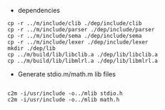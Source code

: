 * dependencies
```
cp -r ../m/include/clib ./dep/include/clib
cp -r ../m/include/parser ./dep/include/parser
cp -r ../m/include/sema ./dep/include/sema
cp -r ../m/include/lexer ./dep/include/lexer
mkdir ./dep/lib
cp ../m/build/lib/libclib.a ./dep/lib/libclib.a
cp ../m/build/lib/libmlrl.a ./dep/lib/libmlrl.a
```

* Generate stdio.m/math.m lib files
```

c2m -i/usr/include -o../mlib stdio.h
c2m -i/usr/include -o../mlib math.h
```
